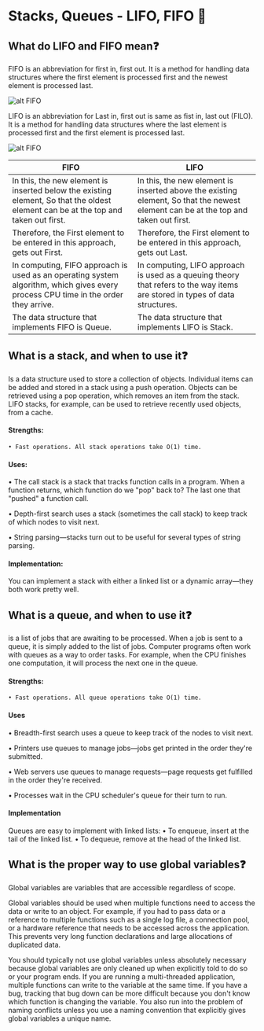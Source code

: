 # Stacks, Queues - LIFO, FIFO :magnet:

## What do LIFO and FIFO mean:question:
FIFO is an abbreviation for first in, first out. It is a method for handling data structures where the first element is processed first and the newest element is processed last.

![alt FIFO](https://tutorialspoint.dev/image/FIFO.jpg)

LIFO is an abbreviation for Last in, first out is same as fist in, last out (FILO). It is a method for handling data structures where the last element is processed first and the first element is processed last.

![alt FIFO](https://tutorialspoint.dev/image/LIFO.jpg)

| FIFO | LIFO |
| ----------- | ----------- |
| In this, the new element is inserted below the existing element, So that the oldest element can be at the top and taken out first. | In this, the new element is inserted above the existing element, So that the newest element can be at the top and taken out first. |
| Therefore, the First element to be entered in this approach, gets out First. | Therefore, the First element to be entered in this approach, gets out Last. |
| In computing, FIFO approach is used as an operating system algorithm, which gives every process CPU time in the order they arrive. | In computing, LIFO approach is used as a queuing theory that refers to the way items are stored in types of data structures. |
| The data structure that implements FIFO is Queue. | The data structure that implements LIFO is Stack. |

## What is a stack, and when to use it:question:

Is a data structure used to store a collection of objects. Individual items can be added and stored in a stack using a push operation. Objects can be retrieved using a pop operation, which removes an item from the stack. LIFO stacks, for example, can be used to retrieve recently used objects, from a cache.

#### Strengths:

    • Fast operations. All stack operations take O(1) time.

#### Uses:

• The call stack is a stack that tracks function calls in a program.
 When a function returns, which function do we "pop" back to? The last one that "pushed" a function call.

• Depth-first search uses a stack (sometimes the call stack) to keep track of 
which nodes to visit next.

• String parsing—stacks turn out to be useful for several types of string parsing.

#### Implementation:
You can implement a stack with either a linked list or a dynamic array—they both work pretty well.


## What is a queue, and when to use it:question:
is a list of jobs that are awaiting to be processed. When a job is sent to a queue, it is simply added to the list of jobs. Computer programs often work with queues as a way to order tasks. For example, when the CPU finishes one computation, it will process the next one in the queue.

#### Strengths:

    • Fast operations. All queue operations take O(1) time.

#### Uses

• Breadth-first search uses a queue to keep track of the nodes to visit next.

• Printers use queues to manage jobs—jobs get printed in the order 
they're submitted.

• Web servers use queues to manage requests—page requests get fulfilled in the order they're received.

• Processes wait in the CPU scheduler's queue for their turn to run.

#### Implementation
Queues are easy to implement with linked lists:
    • To enqueue, insert at the tail of the linked list.
    • To dequeue, remove at the head of the linked list.

## What is the proper way to use global variables:question:


Global variables are variables that are accessible regardless of scope.

Global variables should be used when multiple functions need to access the data or write to an object. For example, if you had to pass data or a reference to multiple functions such as a single log file, a connection pool, or a hardware reference that needs to be accessed across the application. This prevents very long function declarations and large allocations of duplicated data.

You should typically not use global variables unless absolutely necessary because global variables are only cleaned up when explicitly told to do so or your program ends. If you are running a multi-threaded application, multiple functions can write to the variable at the same time. If you have a bug, tracking that bug down can be more difficult because you don't know which function is changing the variable. You also run into the problem of naming conflicts unless you use a naming convention that explicitly gives global variables a unique name.